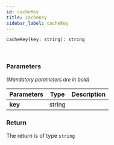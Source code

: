```yaml
---
id: cacheKey
title: cacheKey
sidebar_label: cacheKey
---
```


```tsx
cacheKey(key: string): string
```
<br/>



### Parameters

<font size="2"><i>(Mandatory parameters are in bold)</i></font>

| Parameters | Type | Description |
| --------- | ---- | ----------- |
| **key** | string |  |


### Return



The return is of type <code>string</code>